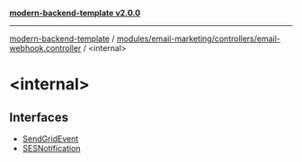 [**modern-backend-template v2.0.0**](../../../../../README.md)

***

[modern-backend-template](../../../../../modules.md) / [modules/email-marketing/controllers/email-webhook.controller](../README.md) / \<internal\>

# \<internal\>

## Interfaces

- [SendGridEvent](interfaces/SendGridEvent.md)
- [SESNotification](interfaces/SESNotification.md)
